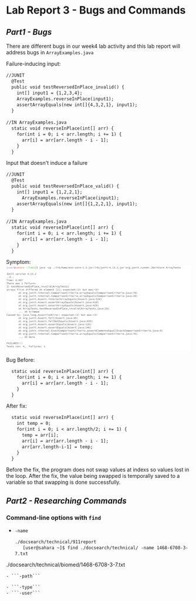 # Lab Report 3 - Bugs and Commands

## *Part1 - Bugs*
There are different bugs in our week4 lab activity and this lab report will address bugs in ```ArrayExamples.java```      

Failure-inducing input:
```
//JUNIT
  @Test
  public void testReversedInPlace_invalid() {
    int[] input1 = {1,2,3,4};
    ArrayExamples.reverseInPlace(input1);
    assertArrayEquals(new int[]{4,3,2,1}, input1);
  }

//IN ArrayExamples.java
  static void reverseInPlace(int[] arr) {
    for(int i = 0; i < arr.length; i += 1) {
      arr[i] = arr[arr.length - i - 1];
    }
  }
```
Input that doesn't induce a failure
```
//JUNIT
  @Test
  public void testReversedInPlace_valid() {
    int[] input1 = {1,2,2,1};
      ArrayExamples.reverseInPlace(input1);
    assertArrayEquals(new int[]{1,2,2,1}, input1);
  }

//IN ArrayExamples.java
  static void reverseInPlace(int[] arr) {
    for(int i = 0; i < arr.length; i += 1) {
      arr[i] = arr[arr.length - i - 1];
    }
  }
```
Symptom:
![symptom](./screenshots/p1-lab3.png)  

Bug Before:
```
  static void reverseInPlace(int[] arr) {
    for(int i = 0; i < arr.length; i += 1) {
      arr[i] = arr[arr.length - i - 1];
    }
  }
```
After fix:
```
  static void reverseInPlace(int[] arr) {
    int temp = 0;
    for(int i = 0; i < arr.length/2; i += 1) {
      temp = arr[i];
      arr[i] = arr[arr.length - i - 1];
      arr[arr.length-i-1] = temp;
    }
  }
```
Before the fix, the program does not swap values at indexs so values lost in the loop.
After the fix, the value being swapped is temporally saved to a variable so that swapping is done successfully.

## *Part2 - Researching Commands*
### Command-line options with ```find```
- ```-name```   
  ```[user@sahara ~]$ find ./docsearch/technical/ -name 911report
  ./docsearch/technical/911report
     [user@sahara ~]$ find ./docsearch/technical/ -name 1468-6708-3-7.txt
./docsearch/technical/biomed/1468-6708-3-7.txt
  ```
- ```-path```
```

```
- ```-type```
- ```-user```
